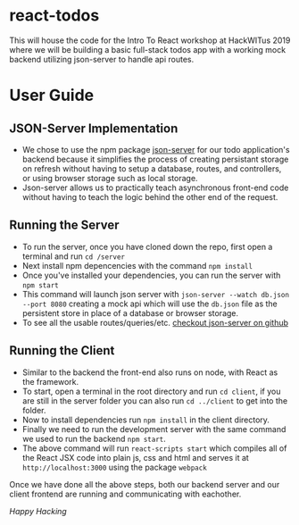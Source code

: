 # react-todos
This will house the code for the Intro To React workshop at HackWITus 2019 where we will be building a basic full-stack todos app with a working mock backend utilizing json-server to handle api routes.

# User Guide

## JSON-Server Implementation
- We chose to use the npm package [json-server](https://github.com/typicode/json-server) for our todo application's backend because it simplifies the process of creating persistant storage on refresh without having to setup a database, routes, and controllers, or using browser storage such as local storage.
- Json-server allows us to practically teach asynchronous front-end code without having to teach the logic behind the other end of the request.

## Running the Server
- To run the server, once you have cloned down the repo, first open a terminal and run `cd /server`
- Next install npm depencencies with the command `npm install`
- Once you've installed your dependencies, you can run the server with `npm start`
- This command will launch json server with `json-server --watch db.json --port 8080` creating a mock api which will use the `db.json` file as the persistent store in place of a database or browser storage.
- To see all the usable routes/queries/etc. [checkout json-server on github](https://github.com/typicode/json-server)

## Running the Client
- Similar to the backend the front-end also runs on node, with React as the framework.
- To start, open a terminal in the root directory and run `cd client`, if you are still in the server folder you can also run `cd ../client` to get into the folder.
- Now to install dependencies run `npm install` in the client directory.
- Finally we need to run the development server with the same command we used to run the backend `npm start`.
- The above command will run `react-scripts start` which compiles all of the React JSX code into plain js, css and html and serves it at `http://localhost:3000` using the package `webpack`

Once we have done all the above steps, both our backend server and our client frontend are running and communicating with eachother. 

*Happy Hacking*
